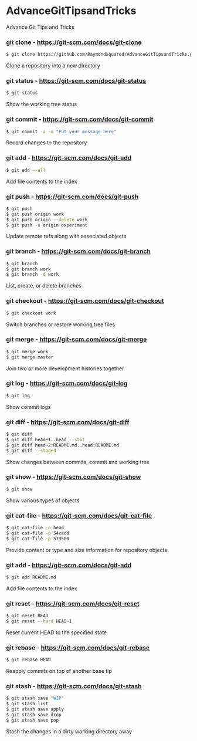 # AdvanceGitTipsandTricks
Advance Git Tips and Tricks

### git clone - https://git-scm.com/docs/git-clone

```sh
$ git clone https://github.com/Raymondsquared/AdvanceGitTipsandTricks.git
```

Clone a repository into a new directory

### git status - https://git-scm.com/docs/git-status

```sh
$ git status
```

Show the working tree status

### git commit - https://git-scm.com/docs/git-commit

```sh
$ git commit -a -m "Put your message here"
```

Record changes to the repository

### git add - https://git-scm.com/docs/git-add

```sh
$ git add --all
```

Add file contents to the index

### git push - https://git-scm.com/docs/git-push

```sh
$ git push
$ git push origin work
$ git push origin --delete work
$ git push -u origin experiment
```

Update remote refs along with associated objects

### git branch - https://git-scm.com/docs/git-branch

```sh
$ git branch
$ git branch work
$ git branch -d work
```

List, create, or delete branches

### git checkout - https://git-scm.com/docs/git-checkout

```sh
$ git checkout work
```

Switch branches or restore working tree files

### git merge - https://git-scm.com/docs/git-merge

```sh
$ git merge work
$ git merge master
```

Join two or more development histories together

### git log - https://git-scm.com/docs/git-log

```sh
$ git log
```

Show commit logs

### git diff - https://git-scm.com/docs/git-diff

```sh
$ git diff
$ git diff head~1..head --stat
$ git diff head~2:README.md..head:README.md
$ git diff --staged
```

Show changes between commits, commit and working tree

### git show - https://git-scm.com/docs/git-show

```sh
$ git show
```

Show various types of objects

### git cat-file - https://git-scm.com/docs/git-cat-file

```sh
$ git cat-file -p head
$ git cat-file -p 54cacd
$ git cat-file -p 579500
```

Provide content or type and size information for repository objects

### git add - https://git-scm.com/docs/git-add

```sh
$ git add README.md
```

Add file contents to the index

### git reset - https://git-scm.com/docs/git-reset

```sh
$ git reset HEAD
$ git reset --hard HEAD~1
```

Reset current HEAD to the specified state

### git rebase - https://git-scm.com/docs/git-rebase

```sh
$ git rebase HEAD
```

Reapply commits on top of another base tip

### git stash - https://git-scm.com/docs/git-stash

```sh
$ git stash save "WIP"
$ git stash list
$ git stash save apply
$ git stash save drop
$ git stash save pop
```

Stash the changes in a dirty working directory away
